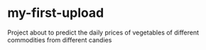 # my-first-upload
Project about to predict the daily prices of vegetables of different commodities from different candies
